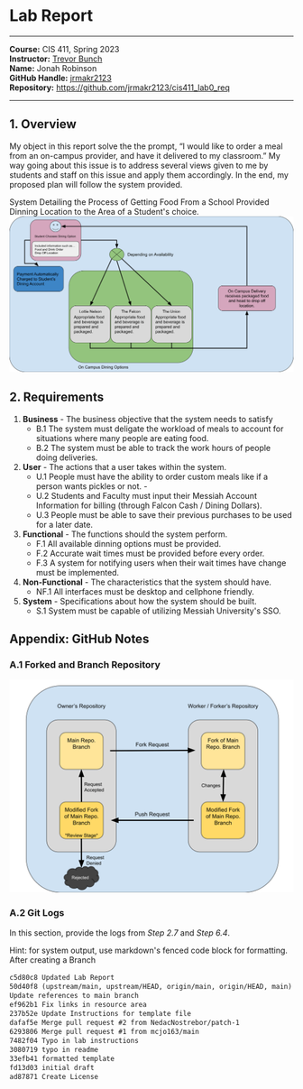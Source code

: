 # Lab Report
___
**Course:** CIS 411, Spring 2023  
**Instructor:** [Trevor Bunch](https://github.com/trevordbunch)  
**Name:** Jonah Robinson    
**GitHub Handle:** [jrmakr2123](https://github.com/jrmakr2123)  
**Repository:** https://github.com/jrmakr2123/cis411_lab0_req 
___

## 1. Overview
My object in this report solve the the prompt, “I would like to order a meal from an on-campus provider, 
and have it delivered to my classroom.” My way going about this issue is to address several views given to me by students and staff on this issue and apply them accordingly. In the end, my proposed plan will follow the system provided. 

System Detailing the Process of Getting Food From a School Provided Dinning Location to the Area of a Student's choice.
![System Detailing the Process of Getting Food From a School Provided Dinning Location to the Area of a Student's choice.](https://raw.githubusercontent.com/jrmakr2123/cis411_lab0_req/9b54a52c25203b2d8081c9573145f7aa743ac4f5/assets/Food%20System.svg)

## 2. Requirements
1. **Business** - The business objective that the system needs to satisfy
   - B.1 The system must deligate the workload of meals to account for situations where many people are eating food. 
   - B.2 The system must be able to track the work hours of people doing deliveries.
2. **User** - The actions that a user takes within the system.
   - U.1 People must have the ability to order custom meals like if a person wants pickles or not. - 
   - U.2 Students and Faculty must input their Messiah Account Information for billing (through Falcon Cash / Dining Dollars). 
   - U.3 People must be able to save their previous purchases to be used for a later date. 
3. **Functional** - The functions should the system perform.
    - F.1 All available dinning options must be provided. 
    - F.2 Accurate wait times must be provided before every order.
    - F.3 A system for notifying users when their wait times have change must be implemented. 
4. **Non-Functional** - The characteristics that the system should have.
   - NF.1 All interfaces must be desktop and cellphone friendly.
5. **System** - Specifications about how the system should be built.
   - S.1 System must be capable of utilizing Messiah University's SSO.

## Appendix: GitHub Notes

### A.1 Forked and Branch Repository
![The Flow Chart for a Forked Repository](https://raw.githubusercontent.com/jrmakr2123/cis411_lab0_req/d8a6cc57182485b09d007c416af8ac001fdf748e/assets/Forked_Repository_Diagram.svg) 

### A.2 Git Logs
In this section, provide the logs from *Step 2.7* and *Step 6.4*.

Hint: for system output, use markdown's fenced code block for formatting.
After creating a Branch
 ```d8a6cc5 (HEAD -> labreport, origin/labreport) Created Fork Repo. Diagram for report use.
c5d80c8 Updated Lab Report
50d40f8 (upstream/main, upstream/HEAD, origin/main, origin/HEAD, main) Update references to main branch
ef962b1 Fix links in resource area
237b52e Update Instructions for template file
dafaf5e Merge pull request #2 from NedacNostrebor/patch-1
6293806 Merge pull request #1 from mcjo163/main
7482f04 Typo in lab instructions
3080719 typo in readme
33efb41 formatted template
fd13d03 initial draft
ad87871 Create License